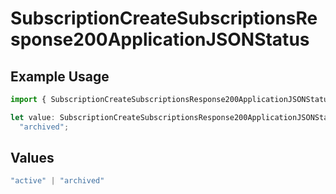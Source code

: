 # SubscriptionCreateSubscriptionsResponse200ApplicationJSONStatus

## Example Usage

```typescript
import { SubscriptionCreateSubscriptionsResponse200ApplicationJSONStatus } from "open-billing/models/operations";

let value: SubscriptionCreateSubscriptionsResponse200ApplicationJSONStatus =
  "archived";
```

## Values

```typescript
"active" | "archived"
```